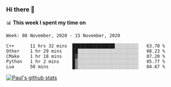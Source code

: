 ### Hi there 👋

📊 **This week I spent my time on**
<!--START_SECTION:waka-->
```text
Week: 08 November, 2020 - 15 November, 2020

C++      11 hrs 32 mins  ████████████████░░░░░░░░░   63.70 % 
Other    1 hr 29 mins    ██░░░░░░░░░░░░░░░░░░░░░░░   08.23 % 
CMake    1 hr 18 mins    █▓░░░░░░░░░░░░░░░░░░░░░░░   07.20 % 
Python   1 hr 2 mins     █▒░░░░░░░░░░░░░░░░░░░░░░░   05.77 % 
Lua      50 mins         █▒░░░░░░░░░░░░░░░░░░░░░░░   04.67 % 
```
<!--END_SECTION:waka-->


[![Paul's github stats](https://github-readme-stats.vercel.app/api?username=mickeyouyou&theme=dracula&show_icons=true)](https://github.com/anuraghazra/github-readme-stats)

